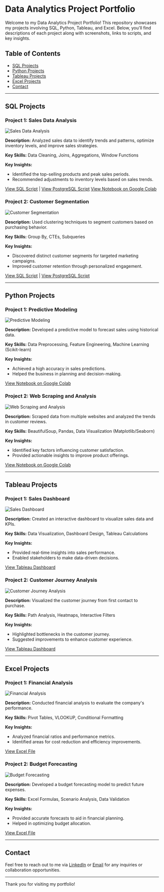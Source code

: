 # Data Analytics Project Portfolio

Welcome to my Data Analytics Project Portfolio! This repository showcases my projects involving SQL, Python, Tableau, and Excel. Below, you'll find descriptions of each project along with screenshots, links to scripts, and key insights.

## Table of Contents
- [SQL Projects](#sql-projects)
- [Python Projects](#python-projects)
- [Tableau Projects](#tableau-projects)
- [Excel Projects](#excel-projects)
- [Contact](#contact)

---

## SQL Projects

### Project 1: Sales Data Analysis
![Sales Data Analysis](path/to/sales-data-analysis-screenshot.png)

**Description:** Analyzed sales data to identify trends and patterns, optimize inventory levels, and improve sales strategies.

**Key Skills:** Data Cleaning, Joins, Aggregations, Window Functions

**Key Insights:**
- Identified the top-selling products and peak sales periods.
- Recommended adjustments to inventory levels based on sales trends.

[View SQL Script](link-to-sales-data-analysis-sql-script) | [View PostgreSQL Script](link-to-sales-data-analysis-postgresql-script)
[View Notebook on Google Colab](https://colab.research.google.com/github/mesfin-2/DataAnalystPortfolioProjects/blob/main/covidDeaths-2.ipynb)

### Project 2: Customer Segmentation
![Customer Segmentation](path/to/customer-segmentation-screenshot.png)

**Description:** Used clustering techniques to segment customers based on purchasing behavior.

**Key Skills:** Group By, CTEs, Subqueries

**Key Insights:**
- Discovered distinct customer segments for targeted marketing campaigns.
- Improved customer retention through personalized engagement.

[View SQL Script](link-to-customer-segmentation-sql-script) | [View PostgreSQL Script](link-to-customer-segmentation-postgresql-script)

---

## Python Projects

### Project 1: Predictive Modeling
![Predictive Modeling](path/to/predictive-modeling-screenshot.png)

**Description:** Developed a predictive model to forecast sales using historical data.

**Key Skills:** Data Preprocessing, Feature Engineering, Machine Learning (Scikit-learn)

**Key Insights:**
- Achieved a high accuracy in sales predictions.
- Helped the business in planning and decision-making.

[View Notebook on Google Colab](link-to-predictive-modeling-notebook)

### Project 2: Web Scraping and Analysis
![Web Scraping and Analysis](path/to/web-scraping-screenshot.png)

**Description:** Scraped data from multiple websites and analyzed the trends in customer reviews.

**Key Skills:** BeautifulSoup, Pandas, Data Visualization (Matplotlib/Seaborn)

**Key Insights:**
- Identified key factors influencing customer satisfaction.
- Provided actionable insights to improve product offerings.

[View Notebook on Google Colab](link-to-web-scraping-notebook)

---

## Tableau Projects

### Project 1: Sales Dashboard
![Sales Dashboard](path/to/sales-dashboard-screenshot.png)

**Description:** Created an interactive dashboard to visualize sales data and KPIs.

**Key Skills:** Data Visualization, Dashboard Design, Tableau Calculations

**Key Insights:**
- Provided real-time insights into sales performance.
- Enabled stakeholders to make data-driven decisions.

[View Tableau Dashboard](link-to-sales-dashboard)

### Project 2: Customer Journey Analysis
![Customer Journey Analysis](path/to/customer-journey-screenshot.png)

**Description:** Visualized the customer journey from first contact to purchase.

**Key Skills:** Path Analysis, Heatmaps, Interactive Filters

**Key Insights:**
- Highlighted bottlenecks in the customer journey.
- Suggested improvements to enhance customer experience.

[View Tableau Dashboard](link-to-customer-journey-dashboard)

---

## Excel Projects

### Project 1: Financial Analysis
![Financial Analysis](path/to/financial-analysis-screenshot.png)

**Description:** Conducted financial analysis to evaluate the company's performance.

**Key Skills:** Pivot Tables, VLOOKUP, Conditional Formatting

**Key Insights:**
- Analyzed financial ratios and performance metrics.
- Identified areas for cost reduction and efficiency improvements.

[View Excel File](link-to-financial-analysis-excel-file)

### Project 2: Budget Forecasting
![Budget Forecasting](path/to/budget-forecasting-screenshot.png)

**Description:** Developed a budget forecasting model to predict future expenses.

**Key Skills:** Excel Formulas, Scenario Analysis, Data Validation

**Key Insights:**
- Provided accurate forecasts to aid in financial planning.
- Helped in optimizing budget allocation.

[View Excel File](link-to-budget-forecasting-excel-file)

---

## Contact

Feel free to reach out to me via [LinkedIn](your-linkedin-url) or [Email](mailto:your-email@example.com) for any inquiries or collaboration opportunities.

---

Thank you for visiting my portfolio!

